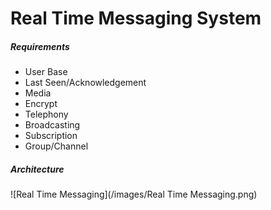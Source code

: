 # Real Time Messaging System

##### Requirements

- User Base
- Last Seen/Acknowledgement 
- Media
- Encrypt
- Telephony
- Broadcasting
- Subscription
- Group/Channel

##### Architecture

![Real Time Messaging](/images/Real Time Messaging.png)
